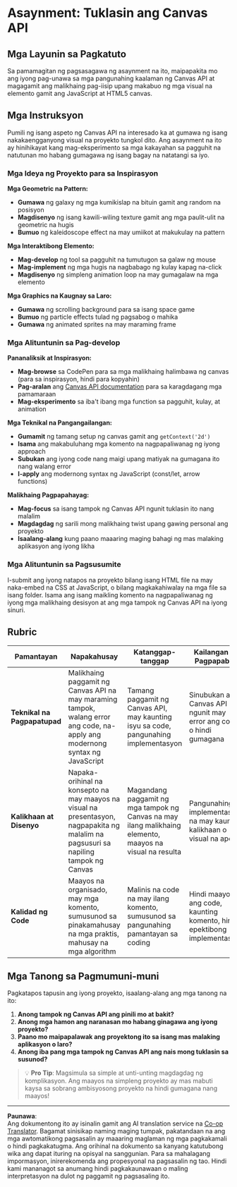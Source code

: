 <!--
CO_OP_TRANSLATOR_METADATA:
{
  "original_hash": "87cd43afe5b69dbbffb5c4b209ea6791",
  "translation_date": "2025-10-22T15:40:46+00:00",
  "source_file": "6-space-game/2-drawing-to-canvas/assignment.md",
  "language_code": "tl"
}
-->
# Asaynment: Tuklasin ang Canvas API

## Mga Layunin sa Pagkatuto

Sa pamamagitan ng pagsasagawa ng asaynment na ito, maipapakita mo ang iyong pag-unawa sa mga pangunahing kaalaman ng Canvas API at magagamit ang malikhaing pag-iisip upang makabuo ng mga visual na elemento gamit ang JavaScript at HTML5 canvas.

## Mga Instruksyon

Pumili ng isang aspeto ng Canvas API na interesado ka at gumawa ng isang nakakaengganyong visual na proyekto tungkol dito. Ang asaynment na ito ay hinihikayat kang mag-eksperimento sa mga kakayahan sa pagguhit na natutunan mo habang gumagawa ng isang bagay na natatangi sa iyo.

### Mga Ideya ng Proyekto para sa Inspirasyon

**Mga Geometric na Pattern:**
- **Gumawa** ng galaxy ng mga kumikislap na bituin gamit ang random na posisyon
- **Magdisenyo** ng isang kawili-wiling texture gamit ang mga paulit-ulit na geometric na hugis
- **Bumuo** ng kaleidoscope effect na may umiikot at makukulay na pattern

**Mga Interaktibong Elemento:**
- **Mag-develop** ng tool sa pagguhit na tumutugon sa galaw ng mouse
- **Mag-implement** ng mga hugis na nagbabago ng kulay kapag na-click
- **Magdisenyo** ng simpleng animation loop na may gumagalaw na mga elemento

**Mga Graphics na Kaugnay sa Laro:**
- **Gumawa** ng scrolling background para sa isang space game
- **Bumuo** ng particle effects tulad ng pagsabog o mahika
- **Gumawa** ng animated sprites na may maraming frame

### Mga Alituntunin sa Pag-develop

**Pananaliksik at Inspirasyon:**
- **Mag-browse** sa CodePen para sa mga malikhaing halimbawa ng canvas (para sa inspirasyon, hindi para kopyahin)
- **Pag-aralan** ang [Canvas API documentation](https://developer.mozilla.org/docs/Web/API/Canvas_API) para sa karagdagang mga pamamaraan
- **Mag-eksperimento** sa iba't ibang mga function sa pagguhit, kulay, at animation

**Mga Teknikal na Pangangailangan:**
- **Gumamit** ng tamang setup ng canvas gamit ang `getContext('2d')`
- **Isama** ang makabuluhang mga komento na nagpapaliwanag ng iyong approach
- **Subukan** ang iyong code nang maigi upang matiyak na gumagana ito nang walang error
- **I-apply** ang modernong syntax ng JavaScript (const/let, arrow functions)

**Malikhaing Pagpapahayag:**
- **Mag-focus** sa isang tampok ng Canvas API ngunit tuklasin ito nang malalim
- **Magdagdag** ng sarili mong malikhaing twist upang gawing personal ang proyekto
- **Isaalang-alang** kung paano maaaring maging bahagi ng mas malaking aplikasyon ang iyong likha

### Mga Alituntunin sa Pagsusumite

I-submit ang iyong natapos na proyekto bilang isang HTML file na may naka-embed na CSS at JavaScript, o bilang magkakahiwalay na mga file sa isang folder. Isama ang isang maikling komento na nagpapaliwanag ng iyong mga malikhaing desisyon at ang mga tampok ng Canvas API na iyong sinuri.

## Rubric

| Pamantayan | Napakahusay | Katanggap-tanggap | Kailangan ng Pagpapabuti |
|------------|-------------|-------------------|--------------------------|
| **Teknikal na Pagpapatupad** | Malikhaing paggamit ng Canvas API na may maraming tampok, walang error ang code, na-apply ang modernong syntax ng JavaScript | Tamang paggamit ng Canvas API, may kaunting isyu sa code, pangunahing implementasyon | Sinubukan ang Canvas API ngunit may error ang code o hindi gumagana |
| **Kalikhaan at Disenyo** | Napaka-orihinal na konsepto na may maayos na visual na presentasyon, nagpapakita ng malalim na pagsusuri sa napiling tampok ng Canvas | Magandang paggamit ng mga tampok ng Canvas na may ilang malikhaing elemento, maayos na visual na resulta | Pangunahing implementasyon na may kaunting kalikhaan o visual na apela |
| **Kalidad ng Code** | Maayos na organisado, may mga komento, sumusunod sa pinakamahusay na mga praktis, mahusay na mga algorithm | Malinis na code na may ilang komento, sumusunod sa pangunahing pamantayan sa coding | Hindi maayos ang code, kaunting komento, hindi epektibong implementasyon |

## Mga Tanong sa Pagmumuni-muni

Pagkatapos tapusin ang iyong proyekto, isaalang-alang ang mga tanong na ito:

1. **Anong tampok ng Canvas API ang pinili mo at bakit?**
2. **Anong mga hamon ang naranasan mo habang ginagawa ang iyong proyekto?**
3. **Paano mo maipapalawak ang proyektong ito sa isang mas malaking aplikasyon o laro?**
4. **Anong iba pang mga tampok ng Canvas API ang nais mong tuklasin sa susunod?**

> 💡 **Pro Tip**: Magsimula sa simple at unti-unting magdagdag ng komplikasyon. Ang maayos na simpleng proyekto ay mas mabuti kaysa sa sobrang ambisyosong proyekto na hindi gumagana nang maayos!

---

**Paunawa**:  
Ang dokumentong ito ay isinalin gamit ang AI translation service na [Co-op Translator](https://github.com/Azure/co-op-translator). Bagamat sinisikap naming maging tumpak, pakatandaan na ang mga awtomatikong pagsasalin ay maaaring maglaman ng mga pagkakamali o hindi pagkakatugma. Ang orihinal na dokumento sa kanyang katutubong wika ang dapat ituring na opisyal na sanggunian. Para sa mahalagang impormasyon, inirerekomenda ang propesyonal na pagsasalin ng tao. Hindi kami mananagot sa anumang hindi pagkakaunawaan o maling interpretasyon na dulot ng paggamit ng pagsasaling ito.